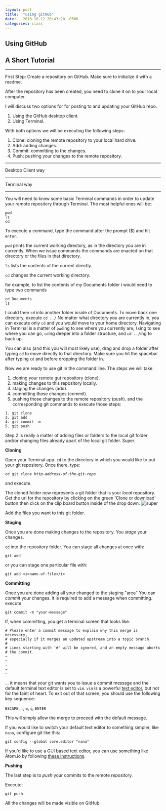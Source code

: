 ```yaml
---
layout: post
title:  "using gitHub"
date:   2018-10-12 20:43:20 -0500
categories: class
---
```


## Using GitHub
## A Short Tutorial
___

First Step: Create a repository on GitHub. Make sure to initialize it with a readme.

After the repository has been created, you need to clone it on to your local computer.

I will discuss two options for for posting to and updating your GitHub repo.
1. Using the GitHub desktop client.
2. Using Terminal.

With both options we will be executing the following steps:
1. Clone: cloning the remote repository to your local hard drive.
2. Add: adding changes.
3. Commit: committing to the changes.
4. Push: pushing your changes to the remote repository.
___
Desktop Client way
___
Terminal way
___
You will need to know some basic Terminal commands in order to update your remote repository through Terminal.  The most helpful ones will be::
```
pwd
ls
cd
```
To execute a command, type the command after the prompt ($) and hit `enter`.

`pwd` prints the current working directory, as in the directory you are in currently. When we issue commands the commands are enacted on that directory or the files in that directory.

`ls` lists the contents of the current directly.

`cd` changes the current working directory.

for example, to list the contents of my Documents folder i would need to type two commands
```
cd Documents
ls
```
I could then `cd` into another folder inside of Documents. To move back one directory, execute `cd ../`
No matter what directory you are currently in, you can execute only `cd` and you would move to your home directory.
Navigating in Terminal is a matter of `pwd`ing to see where you currently are, `ls`ing to see where you can go, `cd`ing deeper into a folder structure, and `cd ../`ing to back up.

You can also (and this you will most likely use), drag and drop a folder after typing `cd` to move directly to that directory.  Make sure you hit the spacebar after typing `cd` and before dropping the folder in.

Now we are ready to use git in the command line.
The steps we will take:
1. cloning your remote gut repository (clone).
2. making changes to this repository locally.
3. staging the changes (add).
4. committing those changes (commit).
5. pushing  those changes to the remote repository (push).
and the corresponding git commands to execute those steps:

```
1. git clone
3. git add
4. git commit -m
5. git push
```

Step 2 is really a matter of adding files or folders to the local git folder and/or changing files already apart of the local git folder. Super.

__Cloning__

Open your Terminal app. `cd` to the directory in which you would like to put your git repository. Once there, type:

<pre><code>cd git clone <em>http-address-of-the-git-repo</em></code></pre>
and execute.

The cloned folder now represents a git folder that is your _local_ repository. Get the url for the repository by clicking on the green 'Clone or download' button then click on the clip board button inside of the drop down. 
![super](../blob/assets/gitClone.png)

Add the files you want to this git folder.

__Staging__

Once you are done making changes to the repository. You _stage_ your changes.

`cd` into the repository folder.
You can stage all changes at once with:
```
git add .
```
or you can stage one particular file with:

```
git add <i>name-of-file</i>
```

__Committing__

Once you are done adding all your changed to the staging "area" You can _commit_ your changes.
It is required to add a message when committing.
execute:

```
git commit -m "your-message"
```

If, when committing, you get a terminal screen that looks like:

```
# Please enter a commit message to explain why this merge is necessary,
# especially if it merges an updated upstream into a topic branch.
#
# Lines starting with '#' will be ignored, and an empty message aborts
# the commit.
~             
~
~
~
~
```

... it means that your git wants you to issue a commit message and the default terminal text editor is set to `vim`. `vim` is a powerful [text editor](http://www.openvim.com/), but not for the faint of heart. To exit out of that screen, you should use the following key sequence:

`ESCAPE`, `:`, `w`, `q`, `ENTER`

This will simply allow the merge to proceed with the default message.

If you would like to switch your default text editor to something simpler, like `nano`, configure git like this:

```
git config --global core.editor "nano"
```

If you'd like to use a GUI based text editor, you can use something like Atom.io by following [these instructions](https://stackoverflow.com/a/31389989/1518329).

__Pushing__

The last step is to _push_ your commits to the remote repository.

Execute:
```
git push
```

All the changes will be made visible on GitHub.
